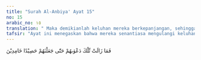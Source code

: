 ```yaml
---
title: "Surah Al-Anbiya' Ayat 15"
no: 15
arabic_no: ١٥
translation: " Maka demikianlah keluhan mereka berkepanjangan, sehingga mereka Kami jadikan sebagai tanaman yang telah dituai, yang tidak dapat hidup lagi."
tafsir: "Ayat ini menegaskan bahwa mereka senantiasa mengulangi keluhan yang semacam itu, namun azab Allah telah menimpa dan membinasakan mereka, sehingga jadilah mereka seperti tanaman yang telah dituai, rusak binasa, dan tidak mungkin hidup kembali."
---
```

فَمَا زَالَتْ تِّلْكَ دَعْوٰىهُمْ حَتّٰى جَعَلْنٰهُمْ حَصِيْدًا خَامِدِيْنَ 